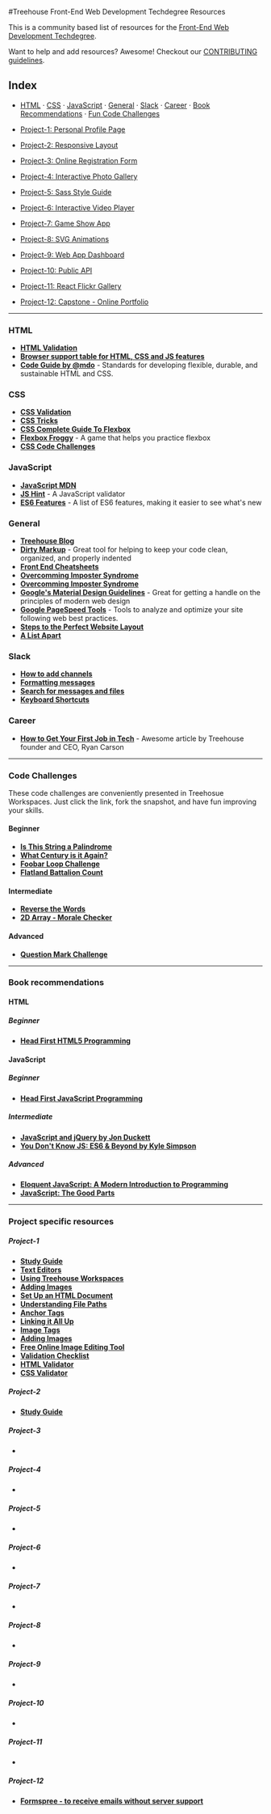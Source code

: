 #Treehouse Front-End Web Development Techdegree Resources


This is a community based list of resources for the [Front-End Web Development Techdegree](https://www.teamtreehouse.com). 

Want to help and add resources? Awesome! Checkout our [CONTRIBUTING guidelines](CONTRIBUTING.md). 
 
## Index

- [HTML](#html) · 
[CSS](#css) · 
[JavaScript](#javascript) · 
[General](#general) · 
[Slack](#slack) · 
[Career](#career) · 
[Book Recommendations](#book-recommendations) ·
[Fun Code Challenges](#code-challenges)

- [Project-1: Personal Profile Page](#project-1)
- [Project-2: Responsive Layout](#project-2)
- [Project-3: Online Registration Form](#project-3)
- [Project-4: Interactive Photo Gallery](#project-4)
- [Project-5: Sass Style Guide](#project-5)
- [Project-6: Interactive Video Player](#project-6)
- [Project-7: Game Show App](#project-7)
- [Project-8: SVG Animations](#project-8)
- [Project-9: Web App Dashboard](#project-9)
- [Project-10: Public API](#project-10)
- [Project-11: React Flickr Gallery](#project-11)
- [Project-12: Capstone - Online Portfolio](#project-12)

-------

### HTML

* **[HTML Validation](https://validator.w3.org/)**
* **[Browser support table for HTML, CSS and JS features](http://caniuse.com/)**
* **[Code Guide by @mdo](http://codeguide.co/)** - Standards for developing flexible, durable, and sustainable HTML and CSS.

### CSS

* **[CSS Validation](https://jigsaw.w3.org/css-validator/)**
* **[CSS Tricks](https://css-tricks.com/)**
* **[CSS Complete Guide To Flexbox](https://css-tricks.com/snippets/css/a-guide-to-flexbox/)**
* **[Flexbox Froggy](http://flexboxfroggy.com/)** - A game that helps you practice flexbox
* **[CSS Code Challenges](https://100dayscss.com/)**

### JavaScript

* **[JavaScript MDN](https://developer.mozilla.org/en-US/docs/Web/JavaScript)**
* **[JS Hint](http://jshint.com/)** - A JavaScript validator
* **[ES6 Features](https://github.com/lukehoban/es6features)** - A list of ES6 features, making it easier to see what's new


### General

* **[Treehouse Blog](http://blog.teamtreehouse.com)**
* **[Dirty Markup](https://www.10bestdesign.com/dirtymarkup/)** - Great tool for helping to keep your code clean, organized, and properly indented
* **[Front End Cheatsheets](https://medium.freecodecamp.org/modern-frontend-hacking-cheatsheets-df9c2566c72a)**
* **[Overcomming Imposter Syndrome](https://medium.com/learn-love-code/developers-how-to-overcome-imposter-syndrome-48edee803cf4)**
* **[Overcomming Imposter Syndrome](https://medium.freecodecamp.org/clobbering-imposter-syndrome-with-your-mental-searchlight-b9df0b2e88eb)**
* **[Google's Material Design Guidelines](https://material.io/guidelines/)** - Great for getting a handle on the principles of modern web design
* **[Google PageSpeed Tools](https://developers.google.com/speed/pagespeed/)** - Tools to analyze and optimize your site following web best practices.
* **[Steps to the Perfect Website Layout](http://www.creativebloq.com/web-design/steps-perfect-website-layout-812625)**
* **[A List Apart](http://alistapart.com/)**

### Slack

* **[How to add channels](https://get.slack.help/hc/en-us/articles/205239967-Browse-and-join-channels)**
* **[Formatting messages](https://get.slack.help/hc/en-us/articles/202288908-Format-your-messages)**
* **[Search for messages and files](https://get.slack.help/hc/en-us/articles/202528808-Search-for-messages-and-files)**
* **[Keyboard Shortcuts](https://get.slack.help/hc/en-us/articles/201374536-Slack-keyboard-shortcuts)**

### Career

* **[How to Get Your First Job in Tech](https://medium.com/team-treehouse/how-to-get-your-first-job-in-tech-7478a51fc78)** - Awesome article by Treehouse founder and CEO, Ryan Carson

-------

### Code Challenges
These code challenges are conveniently presented in Treehosue Workspaces.  Just click the link, fork the snapshot, and have fun improving your skills.

#### Beginner
* **[Is This String a Palindrome](https://w.trhou.se/i6at03939l)**
* **[What Century is it Again?](https://w.trhou.se/bwu980ycrp)**
* **[Foobar Loop Challenge](https://w.trhou.se/h0jqayo7lu)**
* **[Flatland Battalion Count](https://w.trhou.se/0f1zxvo29y)**

#### Intermediate
* **[Reverse the Words](https://w.trhou.se/yju71azuk9)**
* **[2D Array - Morale Checker](https://w.trhou.se/nup7xll15c)**

#### Advanced
* **[Question Mark Challenge](https://w.trhou.se/jsefd2wmm6)**

-------

### Book recommendations

#### HTML

##### Beginner

* **[Head First HTML5 Programming](https://www.wickedlysmart.com/head-first-html5/)**

#### JavaScript

##### Beginner

* **[Head First JavaScript Programming](https://www.wickedlysmart.com/hfjs/)**

##### Intermediate

* **[JavaScript and jQuery by Jon Duckett](http://javascriptbook.com/)**
* **[You Don't Know JS: ES6 & Beyond by Kyle Simpson](https://github.com/getify/You-Dont-Know-JS/tree/master/es6%20%26%20beyond)**

##### Advanced

* **[Eloquent JavaScript: A Modern Introduction to Programming](http://amzn.to/2gd98k7)**
* **[JavaScript: The Good Parts](http://amzn.to/2hb5XeJ)**

-------

### Project specific resources

#####  Project-1

* **[Study Guide](https://docs.google.com/document/d/1Hzjspw2CEDQKFe-4K-ETE56oCihqOXPE1UZFbIIVT0w/edit)**
* **[Text Editors](https://teamtreehouse.com/library/introducing-text-editors)**
* **[Using Treehouse Workspaces](https://teamtreehouse.com/library/using-treehouse-workspaces)**
* **[Adding Images](https://teamtreehouse.com/library/adding-images-to-the-page)**
* **[Set Up an HTML Document](https://teamtreehouse.com/library/set-up-an-html-document)**
* **[Understanding File Paths](https://teamtreehouse.com/library/understanding-file-paths)**
* **[Anchor Tags](https://teamtreehouse.com/library/introduction-to-html-and-css/html-the-structural-foundation-of-web-pages-and-applications/anchor-tags)**
* **[Linking it All Up ](https://teamtreehouse.com/library/introduction-to-html-and-css/adding-a-new-web-page/-linking-it-all-up)**
* **[Image Tags](https://teamtreehouse.com/library/introduction-to-html-and-css/html-the-structural-foundation-of-web-pages-and-applications/image-tags)**
* **[Adding Images](https://teamtreehouse.com/library/adding-images-to-the-page)**
* **[Free Online Image Editing Tool](http://www.picresize.com/)**
* **[Validation Checklist](https://docs.google.com/document/d/1rwLgab3ac0tOB8cOHx0XZMuy-oxA33qJqzh_cBs5Kdk/edit#)**
* **[HTML Validator](https://validator.w3.org/#validate_by_input)**
* **[CSS Validator](https://jigsaw.w3.org/css-validator/#validate_by_input)**

#####  Project-2

* **[Study Guide](https://drive.google.com/file/d/1QvmoX1QIxJj7BL0d9OoiDBM4JD00VCT7/view?usp=sharing)**

#####  Project-3

* **[]()**

#####  Project-4

* **[]()**

#####  Project-5

* **[]()**

#####  Project-6 

* **[]()**

#####  Project-7 

* **[]()**

#####  Project-8 

* **[]()**

#####  Project-9 

* **[]()**

#####  Project-10 

* **[]()**

#####  Project-11

* **[]()**

#####  Project-12

* **[Formspree - to receive emails without server support](https://formspree.io)**

